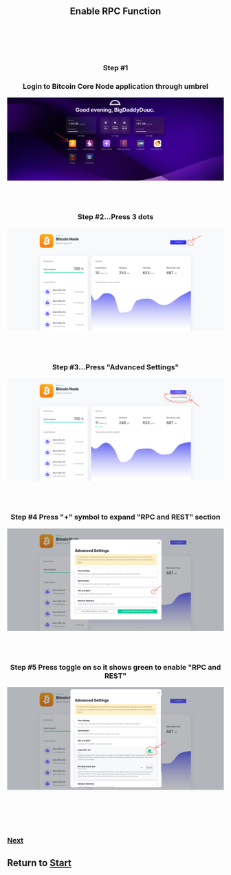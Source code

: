 <h2 align="center">Enable RPC Function</h2>
</br>
</br>
</br>
</br>

<h3 align="center">Step #1</h3>
<h3 align="center">Login to Bitcoin Core Node application through umbrel </h3>
    <p align="center">
    <picture>
        <source media="(prefers-color-scheme: dark)" srcset="./images/umbrel_main.png">
        <img src="./images/umbrel_main.png">
    </picture>
    </p>
</h3>
</br>
</br>
<h3 align="center">Step #2...Press 3 dots </h3>
    <p align="center">
    <picture>
        <source media="(prefers-color-scheme: dark)" srcset="./images/umbrel_BitcoinNode_01.png">
        <img src="./images/umbrel_BitcoinNode_01.png">
    </picture>
    </p>
</h3>
</br>
</br>
<h3 align="center">Step #3...Press "Advanced Settings"  </h3>
    <p align="center">
    <picture>
        <source media="(prefers-color-scheme: dark)" srcset="./images/umbrel_BitcoinNode_02.png">
        <img src="./images/umbrel_BitcoinNode_02.png">
    </picture>
    </p>
</h3>
</br>
</br>
<h3 align="center">Step #4 Press "+" symbol to expand "RPC and REST" section </h3>
    <p align="center">
    <picture>
        <source media="(prefers-color-scheme: dark)" srcset="./images/umbrel_BitcoinNode_03.png">
        <img src="./images/umbrel_BitcoinNode_03.png">
    </picture>
    </p>
</h3>
</br>
</br>
<h3 align="center">Step #5 Press toggle on so it shows green to enable "RPC and REST"</h3>
    <p align="center">
    <picture>
        <source media="(prefers-color-scheme: dark)" srcset="./images/umbrel_BitcoinNode_04.png">
        <img src="./images/umbrel_BitcoinNode_04.png">
    </picture>
    </p>
</h3>

</br>
</br>
</br>
</br>

### [Next](https://github.com/Juniorduc44/umbrelBitcoinRPC/blob/main/loadPythonEnv.md)
## Return to [Start](https://github.com/Juniorduc44/umbrelBitcoinRPC/tree/main)

